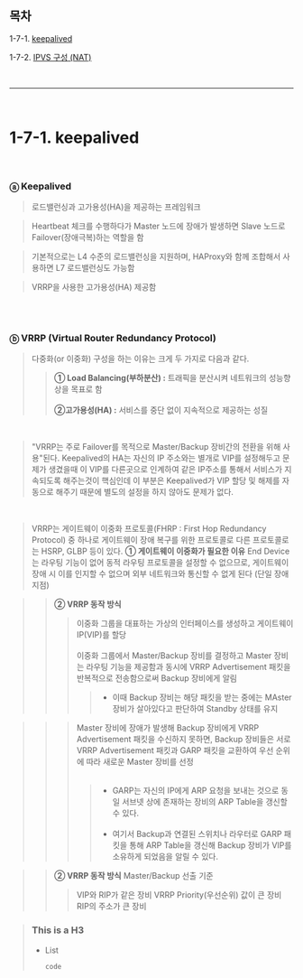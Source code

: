 ## 목차

1-7-1. [keepalived](#1-7-1-keepalived)

1-7-2. [IPVS 구성 (NAT)](#1-6-2-ipvs-구성-nat)

<br>

---

<br>

# 1-7-1. keepalived

<br>

### ⓐ Keepalived

> 로드밸런싱과 고가용성(HA)을 제공하는 프레임워크

> Heartbeat 체크를 수행하다가 Master 노드에 장애가 발생하면 Slave 노드로 Failover(장애극복)하는 역할을 함

> 기본적으로는 L4 수준의 로드밸런싱을 지원하며, HAProxy와 함께 조합해서 사용하면 L7 로드밸런싱도 가능함

> VRRP을 사용한 고가용성(HA) 제공함

<br><br>

### ⓑ VRRP (Virtual Router Redundancy Protocol)

> 다중화(or 이중화) 구성을 하는 이유는 크게 두 가지로 다음과 같다.
>    > **① Load Balancing(부하분산) :** 트래픽을 분산시켜 네트워크의 성능향상을 목표로 함 <br><br>
>    > **②고가용성(HA) :** 서비스를 중단 없이 지속적으로 제공하는 성질

<br>

> "VRRP는 주로 Failover를 목적으로 Master/Backup 장비간의 전환을 위해 사용"된다. Keepalived의 HA는 자신의 IP 주소와는 별개로 VIP를 설정해두고 문제가 생겼을때 이 VIP를 다른곳으로 인계하여 같은 IP주소를 통해서 서비스가 지속되도록 해주는것이 핵심인데 이 부분은 Keepalived가 VIP 할당 및 해제를 자동으로 해주기 때문에 별도의 설정을 하지 않아도 문제가 없다.

<br>

> VRRP는 게이트웨이 이중화 프로토콜(FHRP : First Hop Redundancy Protocol) 중 하나로 게이트웨이 장애 복구를 위한 프로토콜로 다른 프로토콜로는 HSRP, GLBP 등이 있다.
> **① 게이트웨이 이중화가 필요한 이유**
>  End Device는 라우팅 기능이 없어 동적 라우팅 프로토콜을 설정할 수 없으므로, 게이트웨이 장애 시 이를 인지할 수 없으며 외부 네트워크와 통신할 수 없게 된다 (단일 장애 지점)

>    > **② VRRP 동작 방식**
>    >  > 이중화 그룹을 대표하는 가상의 인터페이스를 생성하고 게이트웨이 IP(VIP)를 할당 <br><br>
>    >  > 이중화 그룹에서 Master/Backup 장비를 결정하고 Master 장비는 라우팅 기능을 제공함과 동시에 VRRP Advertisement 패킷을 반복적으로 전송함으로써 Backup 장비에게 알림
>    >  >   > + 이때 Backup 장비는 해당 패킷을 받는 중에는 MAster 장비가 살아있다고 판단하여 Standby 상태를 유지 

>    >  > Master 장비에 장애가 발생해 Backup 장비에게 VRRP Advertisement 패킷을 수신하지 못하면, Backup 장비들은 서로 VRRP Advertisement 패킷과 GARP 패킷을 교환하여 우선 순위에 따라 새로운 Master 장비를 선정 <br><br>
>    >  >   > + GARP는 자신의 IP에게 ARP 요청을 보내는 것으로 동일 서브넷 상에 존재하는 장비의 ARP Table을 갱신할 수 있다. <br><br>
>    >  >   > + 여기서 Backup과 연결된 스위치나 라우터로 GARP 패킷을 통해 ARP Table을 갱신해 Backup 장비가 VIP를 소유하게 되었음을 알릴 수 있다.

>    > **② VRRP 동작 방식** Master/Backup 선출 기준
>    >  > VIP와 RIP가 같은 장비
>    >  > VRRP Priority(우선순위) 값이 큰 장비
>    >  > RIP의 주소가 큰 장비


> ### This is a H3
> * List
>	```
>	code
>	```